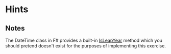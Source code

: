 # Hints

## Notes

The DateTime class in F# provides a built-in [IsLeapYear](https://msdn.microsoft.com/en-us/library/system.datetime.isleapyear(v=vs.110).aspx?cs-save-lang=1&cs-lang=fsharp) method
which you should pretend doesn't exist for the purposes of implementing this exercise.